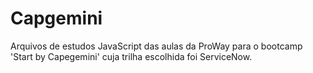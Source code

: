 # Capgemini

Arquivos de estudos JavaScript das aulas da ProWay para o bootcamp 'Start by Capegemini' cuja trilha escolhida foi ServiceNow.
